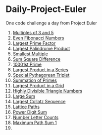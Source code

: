 # Daily-Project-Euler
One code challenge a day from Project Euler

01. [Multiples of 3 and 5](https://projecteuler.net/problem=1)
02. [Even Fibonacci Numbers](https://projecteuler.net/problem=2)
03. [Largest Prime Factor](https://projecteuler.net/problem=3)
04. [Largest Palindrome Product](https://projecteuler.net/problem=4)
05. [Smallest Multiple](https://projecteuler.net/problem=5)
06. [Sum Square Difference](https://projecteuler.net/problem=6)
07. [10001st Prime](https://projecteuler.net/problem=7)
08. [Largest Product in a Series](https://projecteuler.net/problem=8)
09. [Special Pythagorean Triplet](https://projecteuler.net/problem=9)
10. [Summation of Primes](https://projecteuler.net/problem=10)
11. [Largest Product in a Grid](https://projecteuler.net/problem=11)
12. [Highly Divisible Triangle Numbers](https://projecteuler.net/problem=12)
13. [Large Sum](https://projecteuler.net/problem=13)
14. [Largest Collatz Sequence](https://projecteuler.net/problem=14)
15. [Lattice Paths](https://projecteuler.net/problem=15)
16. [Power Digit Sum](https://projecteuler.net/problem=16)
17. [Number Letter Counts](https://projecteuler.net/problem=17)
18. [Maximum Path Sum 1](https://projecteuler.net/problem=18)
19. 
